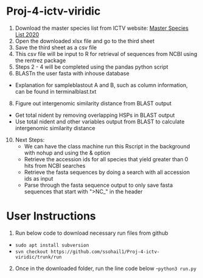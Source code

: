 # Proj-4-ictv-viridic

1. Download the master species list from ICTV website: [Master Species List 2020](https://talk.ictvonline.org/files/master-species-lists/m/msl/12314)
2. Open the downloaded xlsx file and go to the third sheet
3. Save the third sheet as a csv file 
4. This csv file will be input to R for retrieval of sequences from NCBI using the rentrez package
5. Steps 2 - 4 will be completed using the pandas python script
6. BLASTn the user fasta with inhouse database
- Explanation for sampleblastout A and B, such as column information, can be found in terminalblast.txt
8. Figure out intergenomic similarity distance from BLAST output
- Get total nident by removing overlapping HSPs in BLAST output
- Use total nident and other variables output from BLAST to calculate intergenomic similarity distance
10. Next Steps: 
    - We can have the class machine run this Rscript in the background with nohup and using the & option
    - Retrieve the accession ids for all species that yield greater than 0 hits from NCBI searches
    - Retrieve the fasta sequences by doing a search with all accession ids as input
    - Parse through the fasta sequence output to only save fasta sequences that start with ">NC_" in the header

# User Instructions
1. Run below code to download necessary run files from github
- ```sudo apt install subversion```
- ```svn checkout https://github.com/ssohail1/Proj-4-ictv-viridic/trunk/run```
2. Once in the downloaded folder, run the line code below
-```python3 run.py```
